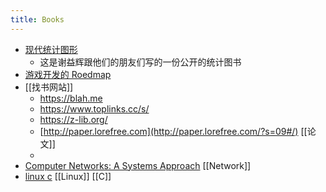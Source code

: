 ```yaml
---
title: Books
---
```


- [现代统计图形](https://bookdown.org/xiangyun/msg/)
	- 这是谢益辉跟他们的朋友们写的一份公开的统计图书
- [游戏开发的 Roedmap](https://miloyip.github.io/game-programmer/game-programmer-zh-cn.pdf)
- [[找书网站]]
	- https://blah.me
	- https://www.toplinks.cc/s/
	- https://z-lib.org/
	- [http://paper.lorefree.com](http://paper.lorefree.com/?s=09#/) [[论文]]
	-
- [Computer Networks: A Systems Approach](https://book.systemsapproach.org/index.html#) [[Network]]
- [linux c](https://akaedu.github.io/book/index.html) [[Linux]] [[C]]